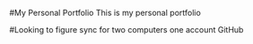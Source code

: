 #My Personal Portfolio
This is my personal portfolio

#Looking to figure sync for two computers one account GitHub